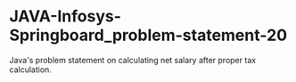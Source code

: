 # JAVA-Infosys-Springboard_problem-statement-20
Java's problem statement on calculating net salary after proper tax calculation.
